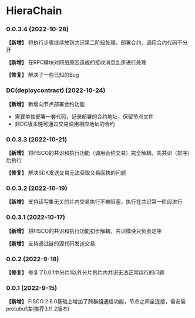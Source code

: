 # HieraChain

### 0.0.3.4 (2022-10-28)
**【新增】** 将执行步骤继续放到共识第二阶段处理，部署合约、调用合约代码不分开

**【新增】** 在RPC模块对网络原因造成的接收消息乱序进行处理

**【修复】** 解决了一些已知的Bug

### DC(deploycontract) (2022-10-24)

**【新增】** 新增向节点部署合约功能
- 需要单独部署一套代码，记录部署的合约地址，保留节点文件
- 非DC版本链可通过交易调用相应地址的合约

### 0.0.3.3 (2022-10-21)
**【新增】** 将FISCO的共识和执行功能（调用合约交易）完全解耦，先共识（排序）后执行

**【修复】** 解决SDK发送交易无法获取交易回执的问题

### 0.0.3.2 (2022-10-19)
**【新增】** 支持读写集无关的片内交易执行不被阻塞，执行在共识第一阶段进行

### 0.0.3.1 (2022-10-17)

**【新增】** 将FISCO的共识和执行功能初步解耦，共识模块只负责定序

**【新增】** 支持通过链的源代码发送交易

### 0.0.2 (2022-9-18)

**【修复】** 修复了0.0.1中分片1以外分片的片内共识无法正常运行的问题

### 0.0.1 (2022-9-15)

**【新增】** FISCO 2.8.0基础上增加了跨群组通信功能，节点之间全连接，需安装protubuf库(推荐3.11.2版本)

